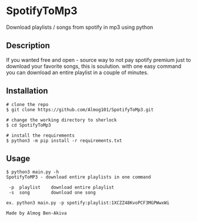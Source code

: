 # SpotifyToMp3

Download playlists / songs from spotify in mp3 using python 


## Description

If you wanted free and open - source way to not pay spotify premium just to download your favorite songs, this is soulution. with one easy command you can download an entire playlist in a couple of minutes.


## Installation

```console
# clone the repo
$ git clone https://github.com/Almog101/SpotifyToMp3.git

# change the working directory to sherlock
$ cd SpotifyToMp3

# install the requirements
$ python3 -m pip install -r requirements.txt
```

## Usage

```console
$ python3 main.py -h
SpotifyToMP3 - download entire playlists in one command

 -p  playlist    download entire playlist
 -s  song        download one song

ex. python3 main.py -p spotify:playlist:1XCZZ48KvoPCF3MGPWwxWi

Made by Almog Ben-Akiva
```

